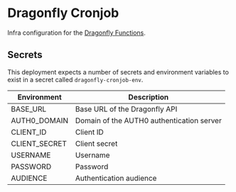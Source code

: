 # Dragonfly Cronjob 

Infra configuration for the [Dragonfly Functions](https://github.com/vipyrsec/dragonfly-functions).

## Secrets
This deployment expects a number of secrets and environment variables to exist in a secret called `dragonfly-cronjob-env`.


| Environment             | Description                                              |
|-------------------------|----------------------------------------------------------|
| BASE_URL                | Base URL of the Dragonfly API                            |
| AUTH0_DOMAIN            | Domain of the AUTH0 authentication server                |
| CLIENT_ID               | Client ID                                                |
| CLIENT_SECRET           | Client secret                                            |
| USERNAME                | Username                                                 |
| PASSWORD                | Password                                                 |
| AUDIENCE                | Authentication audience
